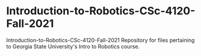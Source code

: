 # Introduction-to-Robotics-CSc-4120-Fall-2021


Introduction-to-Robotics-CSc-4120-Fall-2021
Repository for files pertaining to Georgia State University's Intro to Robotics course.
